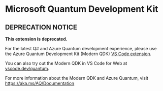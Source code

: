 # Microsoft Quantum Development Kit

## DEPRECATION NOTICE

**This extension is deprecated.** 

For the latest Q# and Azure Quantum development experience, please use the Azure Quantum Development Kit (Modern QDK) [VS Code extension](https://marketplace.visualstudio.com/items?itemName=quantum.qsharp-lang-vscode).

You can also try out the Modern QDK in VS Code for Web at [vscode.dev/quantum](https://vscode.dev/quantum).

For more information about the Modern QDK and Azure Quantum, visit https://aka.ms/AQ/Documentation
